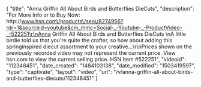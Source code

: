 {
    "title": "Anna Griffin All About Birds and Butterflies DieCuts",
    "description": "For More Info or to Buy Now: http:\/\/www.hsn.com\/products\/seo\/8274956?rdr=1&sourceid=youtube&cm_mmc=Social-_-Youtube-_-ProductVideo-_-522251\r\nAnna Griffin All About Birds and Butterflies DieCuts  \nA little birdie told us that you're quite the crafter, so how about adding this springinspired diecut assortment  to your creative...\r\nPrices shown on the previously recorded video may not represent the current price.  View hsn.com to view the current selling price. HSN Item #522251",
    "videoid": "112348451",
    "date_created": "1484103138",
    "date_modified": "1503419597",
    "type": "captivate",
    "layout": "video",
    "url": "\/v\/anna-griffin-all-about-birds-and-butterflies-diecuts\/112348451"
}